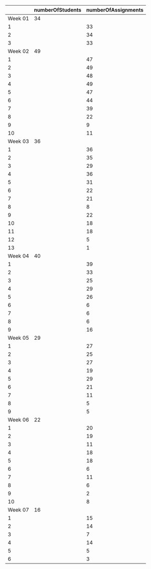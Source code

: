 |         | numberOfStudents   | numberOfAssignments   |
|---------|--------------------|-----------------------|
| Week 01 | 34                 |                       |
| 1       |                    | 33                    |
| 2       |                    | 34                    |
| 3       |                    | 33                    |
| Week 02 | 49                 |                       |
| 1       |                    | 47                    |
| 2       |                    | 49                    |
| 3       |                    | 48                    |
| 4       |                    | 49                    |
| 5       |                    | 47                    |
| 6       |                    | 44                    |
| 7       |                    | 39                    |
| 8       |                    | 22                    |
| 9       |                    | 9                     |
| 10      |                    | 11                    |
| Week 03 | 36                 |                       |
| 1       |                    | 36                    |
| 2       |                    | 35                    |
| 3       |                    | 29                    |
| 4       |                    | 36                    |
| 5       |                    | 31                    |
| 6       |                    | 22                    |
| 7       |                    | 21                    |
| 8       |                    | 8                     |
| 9       |                    | 22                    |
| 10      |                    | 18                    |
| 11      |                    | 18                    |
| 12      |                    | 5                     |
| 13      |                    | 1                     |
| Week 04 | 40                 |                       |
| 1       |                    | 39                    |
| 2       |                    | 33                    |
| 3       |                    | 25                    |
| 4       |                    | 29                    |
| 5       |                    | 26                    |
| 6       |                    | 6                     |
| 7       |                    | 6                     |
| 8       |                    | 6                     |
| 9       |                    | 16                    |
| Week 05 | 29                 |                       |
| 1       |                    | 27                    |
| 2       |                    | 25                    |
| 3       |                    | 27                    |
| 4       |                    | 19                    |
| 5       |                    | 29                    |
| 6       |                    | 21                    |
| 7       |                    | 11                    |
| 8       |                    | 5                     |
| 9       |                    | 5                     |
| Week 06 | 22                 |                       |
| 1       |                    | 20                    |
| 2       |                    | 19                    |
| 3       |                    | 11                    |
| 4       |                    | 18                    |
| 5       |                    | 18                    |
| 6       |                    | 6                     |
| 7       |                    | 11                    |
| 8       |                    | 6                     |
| 9       |                    | 2                     |
| 10      |                    | 8                     |
| Week 07 | 16                 |                       |
| 1       |                    | 15                    |
| 2       |                    | 14                    |
| 3       |                    | 7                     |
| 4       |                    | 14                    |
| 5       |                    | 5                     |
| 6       |                    | 3                     |